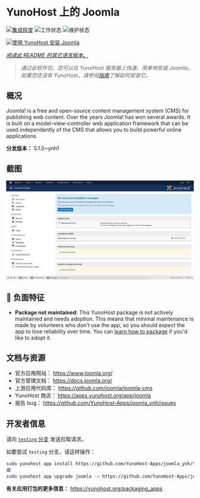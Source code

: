 <!--
注意：此 README 由 <https://github.com/YunoHost/apps/tree/master/tools/readme_generator> 自动生成
请勿手动编辑。
-->

# YunoHost 上的 Joomla

[![集成程度](https://dash.yunohost.org/integration/joomla.svg)](https://dash.yunohost.org/appci/app/joomla) ![工作状态](https://ci-apps.yunohost.org/ci/badges/joomla.status.svg) ![维护状态](https://ci-apps.yunohost.org/ci/badges/joomla.maintain.svg)

[![使用 YunoHost 安装 Joomla](https://install-app.yunohost.org/install-with-yunohost.svg)](https://install-app.yunohost.org/?app=joomla)

*[阅读此 README 的其它语言版本。](./ALL_README.md)*

> *通过此软件包，您可以在 YunoHost 服务器上快速、简单地安装 Joomla。*  
> *如果您还没有 YunoHost，请参阅[指南](https://yunohost.org/install)了解如何安装它。*

## 概况

Joomla! is a free and open-source content management system (CMS) for publishing web content. Over the years Joomla! has won several awards. It is built on a model–view–controller web application framework that can be used independently of the CMS that allows you to build powerful online applications.


**分发版本：** 5.1.0~ynh1

## 截图

![Joomla 的截图](./doc/screenshots/screenshot.jpg)

## :red_circle: 负面特征

- **Package not maintained**: This YunoHost package is not actively maintained and needs adoption. This means that minimal maintenance is made by volunteers who don't use the app, so you should expect the app to lose reliability over time. You can [learn how to package](https://yunohost.org/packaging_apps_intro) if you'd like to adopt it.

## 文档与资源

- 官方应用网站： <https://www.joomla.org/>
- 官方管理文档： <https://docs.joomla.org/>
- 上游应用代码库： <https://github.com/joomla/joomla-cms>
- YunoHost 商店： <https://apps.yunohost.org/app/joomla>
- 报告 bug： <https://github.com/YunoHost-Apps/joomla_ynh/issues>

## 开发者信息

请向 [`testing` 分支](https://github.com/YunoHost-Apps/joomla_ynh/tree/testing) 发送拉取请求。

如要尝试 `testing` 分支，请这样操作：

```bash
sudo yunohost app install https://github.com/YunoHost-Apps/joomla_ynh/tree/testing --debug
或
sudo yunohost app upgrade joomla -u https://github.com/YunoHost-Apps/joomla_ynh/tree/testing --debug
```

**有关应用打包的更多信息：** <https://yunohost.org/packaging_apps>
